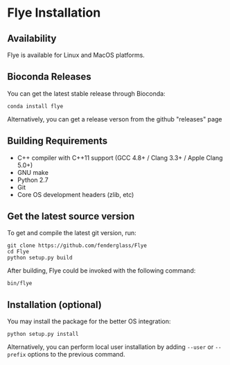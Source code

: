 Flye Installation
=================

Availability
------------

Flye is available for Linux and MacOS platforms.

Bioconda Releases
-----------------

You can get the latest stable release through Bioconda:

    conda install flye

Alternatively, you can get a release verson from the github "releases" page


Building Requirements
---------------------

* C++ compiler with C++11 support (GCC 4.8+ / Clang 3.3+ / Apple Clang 5.0+)
* GNU make
* Python 2.7
* Git
* Core OS development headers (zlib, etc)


Get the latest source version
-----------------------------

To get and compile the latest git version, run:

    git clone https://github.com/fenderglass/Flye
	cd Flye
    python setup.py build


After building, Flye could be invoked with the following command:

    bin/flye

Installation (optional)
-----------------------
You may install the package for the better OS integration:

    python setup.py install

Alternatively, you can perform local user installation by adding ```--user``` or ```--prefix```
options to the previous command.
